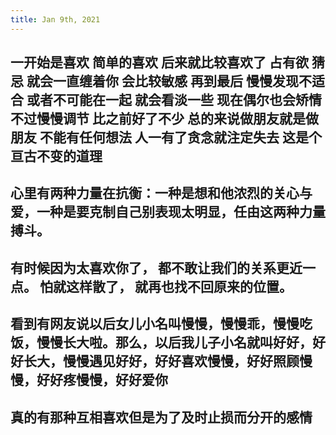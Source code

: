 ```yaml
---
title: Jan 9th, 2021
---
```


## 一开始是喜欢 简单的喜欢 后来就比较喜欢了 占有欲 猜忌 就会一直缠着你 会比较敏感 再到最后 慢慢发现不适合 或者不可能在一起 就会看淡一些 现在偶尔也会矫情 不过慢慢调节 比之前好了不少 总的来说做朋友就是做朋友 不能有任何想法 人一有了贪念就注定失去 这是个亘古不变的道理
## 心里有两种力量在抗衡：一种是想和他浓烈的关心与爱，一种是要克制自己别表现太明显，任由这两种力量搏斗。
## 有时候因为太喜欢你了， 都不敢让我们的关系更近一点。 怕就这样散了， 就再也找不回原来的位置。
## 看到有网友说以后女儿小名叫慢慢，慢慢乖，慢慢吃饭，慢慢长大啦。那么，以后我儿子小名就叫好好，好好长大，慢慢遇见好好，好好喜欢慢慢，好好照顾慢慢，好好疼慢慢，好好爱你
## 真的有那种互相喜欢但是为了及时止损而分开的感情 ​​​
